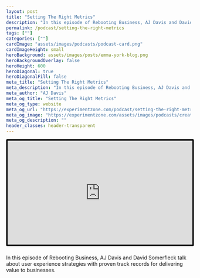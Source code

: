 ```yaml
---
layout: post
title: "Setting The Right Metrics"
description: "In this episode of Rebooting Business, AJ Davis and David Somerfleck talk about user experience strategies with proven track records for delivering value to businesses."
permalink: /podcast/setting-the-right-metrics
tags: [""]
categories: [""]
cardImage: "assets/images/podcasts/podcast-card.png"
cardImageHeight: small
heroBackground: assets/images/posts/emma-york-blog.png
heroBackgroundOverlay: false
heroHeight: 600
heroDiagonal: true
heroDiagonalFill: false
meta_title: "Setting The Right Metrics"
meta_description: "In this episode of Rebooting Business, AJ Davis and David Somerfleck talk about user experience strategies with proven track records for delivering value to businesses."
meta_author: "AJ Davis"
meta_og_title: "Setting The Right Metrics"
meta_og_type: website
meta_og_url: "https://experimentzone.com/podcast/setting-the-right-metrics"
meta_og_image: "https://experimentzone.com/assets/images/podcasts/creativity.jpg"
meta_og_description: ""
header_classes: header-transparent
---
```


<style>
    .video {
        border: 4px solid black;
        border-radius: 3px;
    }
    .work-summary {
        border: 0px solid black;
    }
    .iframe-container{
        position: relative;
        width: 100%;
        padding-bottom: 56.25%; 
        height: 0;
    }
    .iframe-container iframe{
        position: absolute;
        top:0;
        left: 0;
        width: 100%;
        height: 100%;
    }
</style>

<div class="mt-0 mt-md-n20 work work-summary justify-content-center iframe-container">
    <iframe class="video" src="https://www.youtube.com/embed/ES595jB1nIM" title="YouTube video player" frameborder="0" allow="accelerometer; autoplay; clipboard-write; encrypted-media; gyroscope; picture-in-picture" allowfullscreen></iframe>
</div>

<br>

In this episode of Rebooting Business, AJ Davis and David Somerfleck talk about user experience strategies with proven track records for delivering value to businesses.
